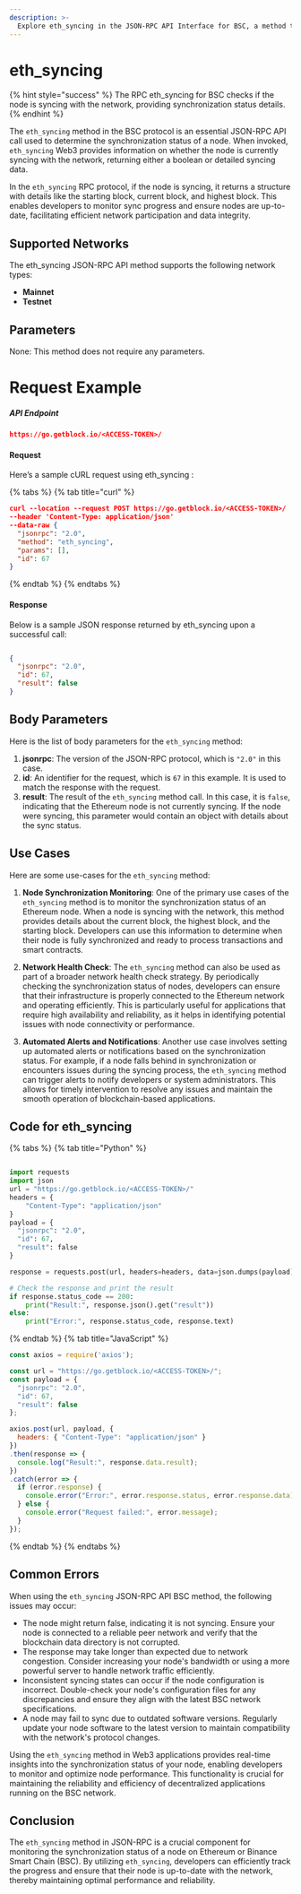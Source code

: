 ```yaml
---
description: >-
  Explore eth_syncing in the JSON-RPC API Interface for BSC, a method to check node synchronization status efficiently and effectively.
---
```


# eth_syncing

{% hint style="success" %}
The RPC eth_syncing for BSC checks if the node is syncing with the network, providing synchronization status details.&#x20;
{% endhint %}

The `eth_syncing` method in the BSC protocol is an essential JSON-RPC API call used to determine the synchronization status of a node. When invoked, `eth_syncing` Web3 provides information on whether the node is currently syncing with the network, returning either a boolean or detailed syncing data.

In the `eth_syncing` RPC protocol, if the node is syncing, it returns a structure with details like the starting block, current block, and highest block. This enables developers to monitor sync progress and ensure nodes are up-to-date, facilitating efficient network participation and data integrity.

## Supported Networks

The eth_syncing JSON-RPC API method supports the following network types:
- **Mainnet**
- **Testnet**

## Parameters

None: This method does not require any parameters.

# Request Example

##### API Endpoint

```json
https://go.getblock.io/<ACCESS-TOKEN>/
```


#### Request

Here’s a sample cURL request using eth_syncing :

{% tabs %}
{% tab title="curl" %}
```json
curl --location --request POST https://go.getblock.io/<ACCESS-TOKEN>/
--header 'Content-Type: application/json' 
--data-raw {
  "jsonrpc": "2.0",
  "method": "eth_syncing",
  "params": [],
  "id": 67
}
```
{% endtab %}
{% endtabs %}

#### Response

Below is a sample JSON response returned by eth_syncing upon a successful call:

```json

{
  "jsonrpc": "2.0",
  "id": 67,
  "result": false
}

```

## Body Parameters

Here is the list of body parameters for the `eth_syncing` method:

1. **jsonrpc**: The version of the JSON-RPC protocol, which is `"2.0"` in this case.
2. **id**: An identifier for the request, which is `67` in this example. It is used to match the response with the request.
3. **result**: The result of the `eth_syncing` method call. In this case, it is `false`, indicating that the Ethereum node is not currently syncing. If the node were syncing, this parameter would contain an object with details about the sync status.

## Use Cases

Here are some use-cases for the `eth_syncing` method:

1. **Node Synchronization Monitoring**: One of the primary use cases of the `eth_syncing` method is to monitor the synchronization status of an Ethereum node. When a node is syncing with the network, this method provides details about the current block, the highest block, and the starting block. Developers can use this information to determine when their node is fully synchronized and ready to process transactions and smart contracts.

2. **Network Health Check**: The `eth_syncing` method can also be used as part of a broader network health check strategy. By periodically checking the synchronization status of nodes, developers can ensure that their infrastructure is properly connected to the Ethereum network and operating efficiently. This is particularly useful for applications that require high availability and reliability, as it helps in identifying potential issues with node connectivity or performance.

3. **Automated Alerts and Notifications**: Another use case involves setting up automated alerts or notifications based on the synchronization status. For example, if a node falls behind in synchronization or encounters issues during the syncing process, the `eth_syncing` method can trigger alerts to notify developers or system administrators. This allows for timely intervention to resolve any issues and maintain the smooth operation of blockchain-based applications.

## Code for eth_syncing

{% tabs %}
{% tab title="Python" %}
```python

import requests
import json
url = "https://go.getblock.io/<ACCESS-TOKEN>/"
headers = {
    "Content-Type": "application/json"
}
payload = {
  "jsonrpc": "2.0",
  "id": 67,
  "result": false
}

response = requests.post(url, headers=headers, data=json.dumps(payload))

# Check the response and print the result
if response.status_code == 200:
    print("Result:", response.json().get("result"))
else:
    print("Error:", response.status_code, response.text)

```
{% endtab %}
{% tab title="JavaScript" %}
```javascript
const axios = require('axios');

const url = "https://go.getblock.io/<ACCESS-TOKEN>/";
const payload = {
  "jsonrpc": "2.0",
  "id": 67,
  "result": false
};

axios.post(url, payload, {
  headers: { "Content-Type": "application/json" }
})
.then(response => {
  console.log("Result:", response.data.result);
})
.catch(error => {
  if (error.response) {
    console.error("Error:", error.response.status, error.response.data);
  } else {
    console.error("Request failed:", error.message);
  }
});
```
{% endtab %}
{% endtabs %}

## Common Errors

When using the `eth_syncing` JSON-RPC API BSC method, the following issues may occur:
- The node might return false, indicating it is not syncing. Ensure your node is connected to a reliable peer network and verify that the blockchain data directory is not corrupted.
- The response may take longer than expected due to network congestion. Consider increasing your node's bandwidth or using a more powerful server to handle network traffic efficiently.
- Inconsistent syncing states can occur if the node configuration is incorrect. Double-check your node's configuration files for any discrepancies and ensure they align with the latest BSC network specifications.
- A node may fail to sync due to outdated software versions. Regularly update your node software to the latest version to maintain compatibility with the network's protocol changes.

Using the `eth_syncing` method in Web3 applications provides real-time insights into the synchronization status of your node, enabling developers to monitor and optimize node performance. This functionality is crucial for maintaining the reliability and efficiency of decentralized applications running on the BSC network.

## Conclusion

The `eth_syncing` method in JSON-RPC is a crucial component for monitoring the synchronization status of a node on Ethereum or Binance Smart Chain (BSC). By utilizing `eth_syncing`, developers can efficiently track the progress and ensure that their node is up-to-date with the network, thereby maintaining optimal performance and reliability.
